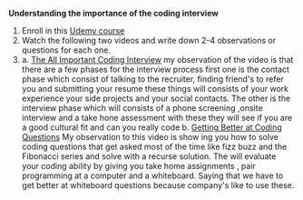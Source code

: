 **Understanding the importance of the coding interview**
1. Enroll in this [Udemy course](https://anniecannons.udemy.com/course/coding-interview-bootcamp-algorithms-and-data-structure/learn/quiz/4990668#overview)
2. Watch the following two videos and write down 2-4 observations or questions for each one.
3. a. [The All Important Coding Interview](https://anniecannons.udemy.com/course/coding-interview-bootcamp-algorithms-and-data-structure/learn/lecture/8533042#overview)
my observation of the video is that there are a few phases for the interview process first one is the contact phase which consist of talking to the recruiter, finding friend's to refer you and submitting your resume these things will consists of your work experience your side projects and your social contacts. The other is the interview phase which will consists of  a phone screening ,onsite interview and a take hone assessment with these they will see if you are a good cultural fit and can you really code 
   b. [Getting Better at Coding Questions](https://anniecannons.udemy.com/course/coding-interview-bootcamp-algorithms-and-data-structure/learn/lecture/8533046#overview)
   My observation to this video is show ing you how to solve coding questions that get asked most of the time like fizz buzz and the Fibonacci series  and solve with a recurse solution. The will evaluate your coding ability by giving you take home assignments , pair programming at a computer and a whiteboard. Saying that we have to get better at whiteboard questions because company's like to use these.
